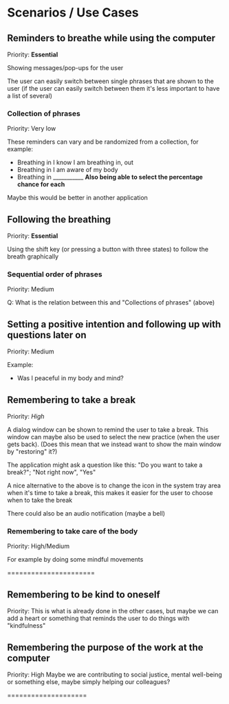 


# Scenarios / Use Cases

## Reminders to breathe while using the computer
Priority: **Essential**

Showing messages/pop-ups for the user

The user can easily switch between single phrases that are shown to the user
(if the user can easily switch between them it's less important to have a list of several)

### Collection of phrases
Priority: Very low

These reminders can vary and be randomized from a collection, for example:
* Breathing in I know I am breathing in, out
* Breathing in I am aware of my body
* Breathing in ___________
**Also being able to select the percentage chance for each**

Maybe this would be better in another application

## Following the breathing
Priority: **Essential**

Using the shift key (or pressing a button with three states) to follow the breath graphically

### Sequential order of phrases
Priority: Medium

Q: What is the relation between this and "Collections of phrases" (above)

## Setting a positive intention and following up with questions later on
Priority: Medium

Example:
* Was I peaceful in my body and mind?

## Remembering to take a break
Priority: *High*

A dialog window can be shown to remind the user to take a break.
This window can maybe also be used to select the new practice (when the user gets back).
(Does this mean that we instead want to show the main window by "restoring" it?)

The application might ask a question like this: "Do you want to take a break?"; "Not right now", "Yes"

A nice alternative to the above is to change the icon in the system tray area when it's time to
take a break, this makes it easier for the user to choose when to take the break

There could also be an audio notification (maybe a bell)

### Remembering to take care of the body
Priority: High/Medium

For example by doing some mindful movements



======================


## Remembering to be kind to oneself
Priority:
This is what is already done in the other cases, but maybe we can add a heart or something that
reminds the user to do things with "kindfulness"


## Remembering the purpose of the work at the computer
Priority: High
Maybe we are contributing to social justice, mental well-being or something else, maybe
simply helping our colleagues?


====================


